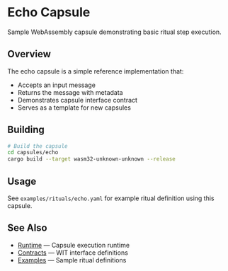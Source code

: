 # Echo Capsule

Sample WebAssembly capsule demonstrating basic ritual step execution.

## Overview

The echo capsule is a simple reference implementation that:
- Accepts an input message
- Returns the message with metadata
- Demonstrates capsule interface contract
- Serves as a template for new capsules

## Building

```bash
# Build the capsule
cd capsules/echo
cargo build --target wasm32-unknown-unknown --release
```

## Usage

See `examples/rituals/echo.yaml` for example ritual definition using this capsule.

## See Also

- [Runtime](../../runtime/) — Capsule execution runtime
- [Contracts](../../contracts/wit/) — WIT interface definitions
- [Examples](../../examples/rituals/) — Sample ritual definitions

